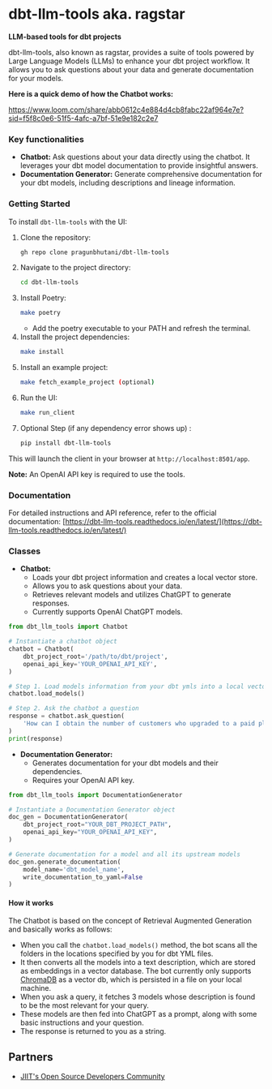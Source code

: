 # dbt-llm-tools aka. ragstar

**LLM-based tools for dbt projects**

dbt-llm-tools, also known as ragstar, provides a suite of tools powered by Large Language Models (LLMs) to enhance your dbt project workflow. It allows you to ask questions about your data and generate documentation for your models.

**Here is a quick demo of how the Chatbot works:**

https://www.loom.com/share/abb0612c4e884d4cb8fabc22af964e7e?sid=f5f8c0e6-51f5-4afc-a7bf-51e9e182c2e7

### Key functionalities

* **Chatbot:** Ask questions about your data directly using the chatbot. It leverages your dbt model documentation to provide insightful answers.
* **Documentation Generator:** Generate comprehensive documentation for your dbt models, including descriptions and lineage information.


### Getting Started

To install `dbt-llm-tools` with the UI:

1. Clone the repository:
   ```bash
   gh repo clone pragunbhutani/dbt-llm-tools
   ```
2. Navigate to the project directory:
   ```bash
   cd dbt-llm-tools
   ```
3. Install Poetry:
   ```bash
   make poetry
   ```
   - Add the poetry executable to your PATH and refresh the terminal.
4. Install the project dependencies:
   ```bash
   make install
   ```
5. Install an example project:
   ```bash
   make fetch_example_project (optional)
   ```
6. Run the UI:
   ```bash
   make run_client
   ```
7. Optional Step (if any dependency error shows up) :
   ```bash
   pip install dbt-llm-tools
   ```

This will launch the client in your browser at `http://localhost:8501/app`.

**Note:** An OpenAI API key is required to use the tools.

### Documentation

For detailed instructions and API reference, refer to the official documentation: [https://dbt-llm-tools.readthedocs.io/en/latest/](https://dbt-llm-tools.readthedocs.io/en/latest/)

### Classes

* **Chatbot:**
  - Loads your dbt project information and creates a local vector store.
  - Allows you to ask questions about your data.
  - Retrieves relevant models and utilizes ChatGPT to generate responses.
  - Currently supports OpenAI ChatGPT models.

```python
from dbt_llm_tools import Chatbot

# Instantiate a chatbot object
chatbot = Chatbot(
	dbt_project_root='/path/to/dbt/project',
	openai_api_key='YOUR_OPENAI_API_KEY',
)

# Step 1. Load models information from your dbt ymls into a local vector store
chatbot.load_models()

# Step 2. Ask the chatbot a question
response = chatbot.ask_question(
	'How can I obtain the number of customers who upgraded to a paid plan in the last 3 months?'
)
print(response)
```

* **Documentation Generator:**
  - Generates documentation for your dbt models and their dependencies.
  - Requires your OpenAI API key.

```python
from dbt_llm_tools import DocumentationGenerator

# Instantiate a Documentation Generator object
doc_gen = DocumentationGenerator(
	dbt_project_root="YOUR_DBT_PROJECT_PATH",
	openai_api_key="YOUR_OPENAI_API_KEY",
)

# Generate documentation for a model and all its upstream models
doc_gen.generate_documentation(
	model_name='dbt_model_name',
	write_documentation_to_yaml=False
)
```

#### How it works

The Chatbot is based on the concept of Retrieval Augmented Generation and basically works as follows:

- When you call the `chatbot.load_models()` method, the bot scans all the folders in the locations specified by you for dbt YML files.
- It then converts all the models into a text description, which are stored as embeddings in a vector database. The bot currently only supports [ChromaDB](https://www.trychroma.com/) as a vector db, which is persisted in a file on your local machine.
- When you ask a query, it fetches 3 models whose description is found to be the most relevant for your query.
- These models are then fed into ChatGPT as a prompt, along with some basic instructions and your question.
- The response is returned to you as a string.

## Partners

* [JIIT's Open Source Developers Community](https://github.com/osdc)
